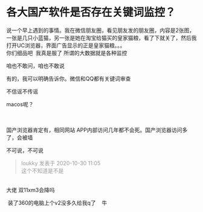 # 各大国产软件是否存在关键词监控？


说一个早上遇到的事情。我在微信朋友圈，看见朋友发的朋友圈，内容是2张图，一张是几只小蓝猫，另一张是她在淘宝给猫买的皇家猫粮，看了下就关了，然后我打开UC浏览器，界面广告显示的正是皇家猫粮。。。<br />
你们细品吧&nbsp;&nbsp;我真是服了 所谓的大数据就是各种监控

<img src="static/image/smiley/yct/014.gif" smilieid="45" border="0" alt="" />咱也不敢问，咱也不敢说<br />


有的，我可以明确告诉你。微信和QQ都有关键词审查

不信谣不传谣

macos呢？<br />
<br />
<font color="White">zsbd</font>

国产浏览器肯定有，相同网站 APP内部访问几年都不会死。国产浏览器访问多了，会被墙

不可说，不可说

<div class="quote"><blockquote><font color="#999999">loukky 发表于 2020-10-30 11:05</font><br />
<font color="#999999">这个不知道是不是</font></blockquote></div><br />
大佬 双11xm3会降吗

<img src="static/image/smiley/default/lol.gif" smilieid="12" border="0" alt="" /> 装了360的电脑上个v2没多久给我q了&nbsp; &nbsp; 牛
